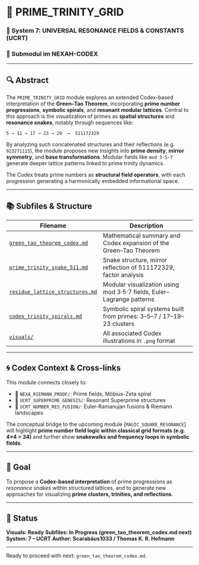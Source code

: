 # 📐 PRIME\_TRINITY\_GRID

### 🔢 System 7: UNIVERSAL RESONANCE FIELDS & CONSTANTS (UCRT)

### 📁 Submodul im NEXAH-CODEX

---

## 🔍 Abstract

The `PRIME_TRINITY_GRID` module explores an extended Codex-based interpretation of the **Green–Tao Theorem**, incorporating **prime number progressions**, **symbolic spirals**, and **resonant modular lattices**. Central to this approach is the visualization of primes as **spatial structures** and **resonance snakes**, notably through sequences like:

```
5 → 11 → 17 → 23 → 29  ⟶  511172329
```

By analyzing such concatenated structures and their reflections (e.g. `923271115`), the module proposes new insights into **prime density**, **mirror symmetry**, and **base transformations**. Modular fields like `mod 3·5·7` generate deeper lattice patterns linked to prime trinity dynamics.

The Codex treats prime numbers as **structural field operators**, with each progression generating a harmonically embedded informational space.

---

## 📚 Subfiles & Structure

| Filename                                                         | Description                                                           |
| ---------------------------------------------------------------- | --------------------------------------------------------------------- |
| [`green_tao_theorem_codex.md`](green_tao_theorem_codex.md)       | Mathematical summary and Codex expansion of the Green–Tao Theorem     |
| [`prime_trinity_snake_511.md`](prime_trinity_snake_511.md)       | Snake structure, mirror reflection of 511172329, factor analysis      |
| [`residue_lattice_structures.md`](residue_lattice_structures.md) | Modular visualization using mod 3·5·7 fields, Euler–Lagrange patterns |
| [`codex_trinity_spirals.md`](codex_trinity_spirals.md)           | Symbolic spiral systems built from primes: 3–5–7 / 17–19–23 clusters  |
| [`visuals/`](visuals/)                                           | All associated Codex illustrations in `.png` format                   |

---

## 🌀 Codex Context & Cross-links

This module connects closely to:

* 📁 `NEXA_RIEMANN_PROOF/`: Prime fields, Möbius-Zeta spiral
* 📁 `UCRT_SUPERPRIME_GENESIS/`: Resonant Superprime structures
* 📁 `UCRT_NUMBER_RES_FUSION/`: Euler-Ramanujan fusions & Riemann landscapes

The conceptual bridge to the upcoming module \[`MAGIC_SQUARE_RESONANCE`] will highlight **prime number field logic within classical grid formats (e.g. 4×4 = 34)** and further show **snakewalks and frequency loops in symbolic fields**.

---

## 🎯 Goal

To propose a **Codex-based interpretation** of prime progressions as *resonance snakes* within structured lattices, and to generate new approaches for visualizing **prime clusters, trinities, and reflections**.

---

## 📅 Status

**Visuals: Ready**
**Subfiles: In Progress (green\_tao\_theorem\_codex.md next)**
**System: 7 – UCRT**
**Author: Scarabäus1033 / Thomas K. R. Hofmann**

---

Ready to proceed with next: `green_tao_theorem_codex.md`.
